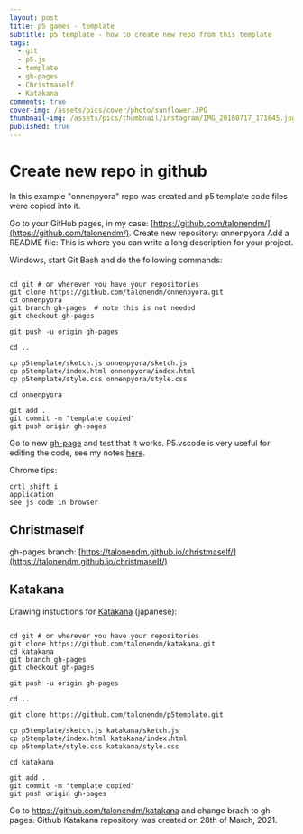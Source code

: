 ```yaml
---
layout: post
title: p5 games - template
subtitle: p5 template - how to create new repo from this template
tags:
  - git 
  - p5.js
  - template
  - gh-pages
  - Christmaself
  - Katakana
comments: true
cover-img: /assets/pics/cover/photo/sunflower.JPG
thumbnail-img: /assets/pics/thumbnail/instagram/IMG_20160717_171645.jpg
published: true
---
```


# Create new repo in github

In this example "onnenpyora" repo was created and p5 template code files were copied into it.

Go to your GitHub pages, in my case: [https://github.com/talonendm/](https://github.com/talonendm/).
Create new repository: onnenpyora
Add a README file: This is where you can write a long description for your project.

Windows, start Git Bash and do the following commands:

~~~

cd git # or wherever you have your repositories
git clone https://github.com/talonendm/onnenpyora.git
cd onnenpyora
git branch gh-pages  # note this is not needed
git checkout gh-pages

git push -u origin gh-pages

cd ..

cp p5template/sketch.js onnenpyora/sketch.js
cp p5template/index.html onnenpyora/index.html
cp p5template/style.css onnenpyora/style.css

cd onnenpyora

git add .
git commit -m "template copied"
git push origin gh-pages

~~~

Go to new [gh-page](https://talonendm.github.io/onnenpyora/) and test that it works. P5.vscode is very useful for editing the code, see my notes [here](https://talonendm.github.io/2020-11-16-JStips/).





Chrome tips:

~~~
crtl shift i
application
see js code in browser
~~~


## Christmaself

gh-pages branch: [https://talonendm.github.io/christmaself/](https://talonendm.github.io/christmaself/)


## Katakana
Drawing instuctions for [Katakana](https://www.lexilogos.com/keyboard/katakana.htm) (japanese):
~~~

cd git # or wherever you have your repositories
git clone https://github.com/talonendm/katakana.git
cd katakana
git branch gh-pages
git checkout gh-pages

git push -u origin gh-pages

cd ..

git clone https://github.com/talonendm/p5template.git

cp p5template/sketch.js katakana/sketch.js
cp p5template/index.html katakana/index.html
cp p5template/style.css katakana/style.css

cd katakana

git add .
git commit -m "template copied"
git push origin gh-pages

~~~
Go to https://github.com/talonendm/katakana and change brach to gh-pages. Github Katakana repository was created on 28th of March, 2021.

